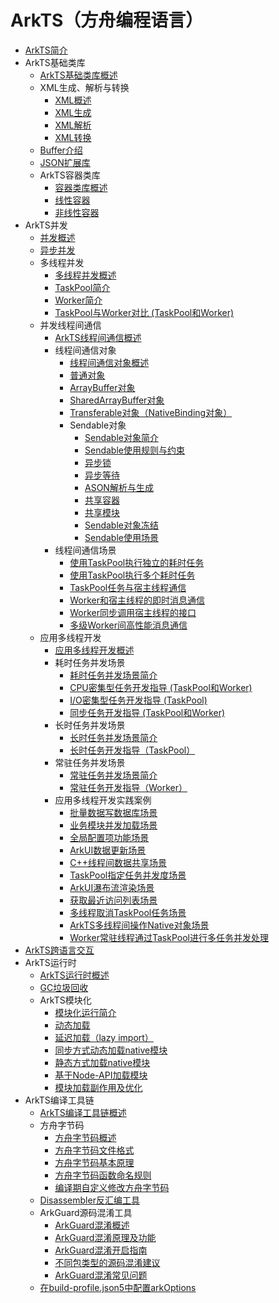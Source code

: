 # ArkTS（方舟编程语言）

- [ArkTS简介](arkts-overview.md)
- ArkTS基础类库<!--arkts-utils-->
    - [ArkTS基础类库概述](arkts-utils-overview.md)
    - XML生成、解析与转换<!--xml-generation-parsing-conversion-->
        - [XML概述](xml-overview.md)
        - [XML生成](xml-generation.md)
        - [XML解析](xml-parsing.md)
        - [XML转换](xml-conversion.md)
    - [Buffer介绍](buffer.md)
    - [JSON扩展库](arkts-json.md)
    - ArkTS容器类库<!--containers-->
        - [容器类库概述](container-overview.md)
        - [线性容器](linear-container.md)
        - [非线性容器](nonlinear-container.md)
- ArkTS并发<!--arkts-concurrency-->
    - [并发概述](concurrency-overview.md)
    - [异步并发](async-concurrency-overview.md)
    - 多线程并发<!--multithread-concurrency-->
        - [多线程并发概述](multi-thread-concurrency-overview.md)
        - [TaskPool简介](taskpool-introduction.md)
        - [Worker简介](worker-introduction.md)
        - [TaskPool与Worker对比 (TaskPool和Worker)](taskpool-vs-worker.md)
    - 并发线程间通信<!--interthead-communication-->
        - [ArkTS线程间通信概述](interthread-communication-overview.md)
        - 线程间通信对象<!--interthead-communication-object-->
            - [线程间通信对象概述](serializable-overview.md)
            - [普通对象](normal-object.md)
            - [ArrayBuffer对象](arraybuffer-object.md)
            - [SharedArrayBuffer对象](shared-arraybuffer-object.md)
            - [Transferable对象（NativeBinding对象）](transferabled-object.md)
            - Sendable对象<!--sendable-object-->
                - [Sendable对象简介](arkts-sendable.md)
                - [Sendable使用规则与约束](sendable-constraints.md)
                - [异步锁](arkts-async-lock-introduction.md)
                - [异步等待](arkts-condition-variable-introduction.md)
                - [ASON解析与生成](ason-parsing-generation.md)
                - [共享容器](arkts-collections-introduction.md)
                - [共享模块](arkts-sendable-module.md)
                - [Sendable对象冻结](sendable-freeze.md)
                - [Sendable使用场景](sendable-guide.md)
        - 线程间通信场景<!--interthead-communication-guide-->
            - [使用TaskPool执行独立的耗时任务](independent-time-consuming-task.md)
            - [使用TaskPool执行多个耗时任务](multi-time-consuming-tasks.md)
            - [TaskPool任务与宿主线程通信](taskpool-communicates-with-mainthread.md)
            - [Worker和宿主线程的即时消息通信](worker-communicates-with-mainthread.md)
            - [Worker同步调用宿主线程的接口](worker-invoke-mainthread-interface.md)
            - [多级Worker间高性能消息通信](worker-postMessage-sendable.md)
    - 应用多线程开发<!--multithread-develop-guide-->
        - [应用多线程开发概述](multithread-develop-overview.md)
        - 耗时任务并发场景<!--time-consuming-task-->
            - [耗时任务并发场景简介](time-consuming-task-overview.md)
            - [CPU密集型任务开发指导 (TaskPool和Worker)](cpu-intensive-task-development.md)
            - [I/O密集型任务开发指导 (TaskPool)](io-intensive-task-development.md)
            - [同步任务开发指导 (TaskPool和Worker)](sync-task-development.md)
        - 长时任务并发场景<!--long-time-task-->
            - [长时任务并发场景简介](long-time-task-overview.md)
            - [长时任务开发指导（TaskPool）](long-time-task-guide.md)
        - 常驻任务并发场景<!--resident-task-->
            - [常驻任务并发场景简介](resident-task-overview.md)
            - [常驻任务开发指导（Worker）](resident-task-guide.md)
        - 应用多线程开发实践案例<!--multithread-develop-case-->
            - [批量数据写数据库场景](batch-database-operations-guide.md)
            - [业务模块并发加载场景](concurrent-loading-modules-guide.md)
            - [全局配置项功能场景](global-configuration-guide.md)
            - [ArkUI数据更新场景](makeobserved-sendable.md)
            - [C++线程间数据共享场景](native-interthread-shared.md)
            - [TaskPool指定任务并发度场景](taskpool-async-task-guide.md)
            - [ArkUI瀑布流渲染场景](taskpool-waterflow.md)
            - [获取最近访问列表场景](sendablelrucache-recent-list.md)
            - [多线程取消TaskPool任务场景](multi-thread-cancel-task.md)
            - [ArkTS多线程间操作Native对象场景](napi-coerce-to-native-binding-object.md)
            - [Worker常驻线程通过TaskPool进行多任务并发处理](worker-and-taskpool.md)
- [ArkTS跨语言交互](arkts-cross-language-interaction.md)
- ArkTS运行时<!--arkts-runtime-->
    - [ArkTS运行时概述](arkts-runtime-overview.md)
    - [GC垃圾回收](gc-introduction.md)
    - ArkTS模块化<!--arkts-runtime-module-->
        - [模块化运行简介](module-principle.md)
        - [动态加载](arkts-dynamic-import.md)
        - [延迟加载（lazy import）](arkts-lazy-import.md)
        - [同步方式动态加载native模块](js-apis-load-native-module.md)
        - [静态方式加载native模块](arkts-import-native-module.md)
        - [基于Node-API加载模块](load-module-base-nodeapi.md)
        - [模块加载副作用及优化](arkts-module-side-effects.md)
- ArkTS编译工具链<!--arkts-compilation-tool-chain-->
    - [ArkTS编译工具链概述](compilation-tool-chain-overview.md)
    - 方舟字节码<!--arkts-bytecode-->
        - [方舟字节码概述](arkts-bytecode-overview.md)
        - [方舟字节码文件格式](arkts-bytecode-file-format.md)
        - [方舟字节码基本原理](arkts-bytecode-fundamentals.md)
        - [方舟字节码函数命名规则](arkts-bytecode-function-name.md)
        - [编译期自定义修改方舟字节码](customize-bytecode-during-compilation.md)
    - [Disassembler反汇编工具](tool-disassembler.md)
    - ArkGuard源码混淆工具<!--arkts-arkguard-->
        - [ArkGuard混淆概述](source-obfuscation-overview.md)
        - [ArkGuard混淆原理及功能](source-obfuscation.md)
        - [ArkGuard混淆开启指南](source-obfuscation-guide.md)
        - [不同包类型的源码混淆建议](source-obfuscation-practice.md)
        - [ArkGuard混淆常见问题](source-obfuscation-questions.md)
    - [在build-profile.json5中配置arkOptions](arkoptions-guide.md)

